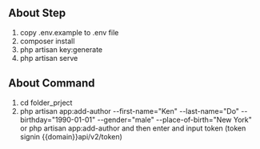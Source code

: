 

## About Step
1. copy .env.example to .env file
2. composer install
3. php artisan key:generate
4. php artisan serve

## About Command
1. cd folder_prject
2. php artisan app:add-author --first-name="Ken" --last-name="Do" --birthday="1990-01-01" --gender="male" --place-of-birth="New York" or php artisan app:add-author
and then enter and input token (token signin {{domain}}api/v2/token)



